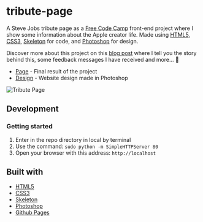 # tribute-page
A Steve Jobs tribute page as a [Free Code Camp](https://www.freecodecamp.com/challenges/build-a-tribute-page) front-end project where I show some information about the Apple creator life. Made using [HTML5](https://developer.mozilla.org/es/docs/HTML/HTML5), [CSS3](https://developer.mozilla.org/es/docs/Web/CSS/CSS3), [Skeleton](http://getskeleton.com/) for code, and [Photoshop](http://www.adobe.com/es/products/photoshop.html) for design.

Discover more about this project on this [blog post](http://jorgesanz.xyz/2016/03/25/website-steve-jobs-tribute-page/) where I tell you the story behind this, some feedback messages I have received and more... 🙂

- [Page](http://jorge-sanz.github.io/tribute-page/) - Final result of the project
- [Design](https://github.com/jorge-sanz/tribute-page/blob/gh-pages/art/tribute-page.png) - Website design made in Photoshop

![Tribute Page](./art/tribute-page.gif)




## Development
### Getting started
1. Enter in the repo directory in local by terminal
2. Use the command: `sudo python -m SimpleHTTPServer 80`
3. Open your browser with this address: `http://localhost`

## Built with
- [HTML5](https://developer.mozilla.org/es/docs/HTML/HTML5)
- [CSS3](https://developer.mozilla.org/es/docs/Web/CSS/CSS3)
- [Skeleton](http://getskeleton.com/)
- [Photoshop](http://www.adobe.com/es/products/photoshop.html)
- [Github Pages](https://pages.github.com/)